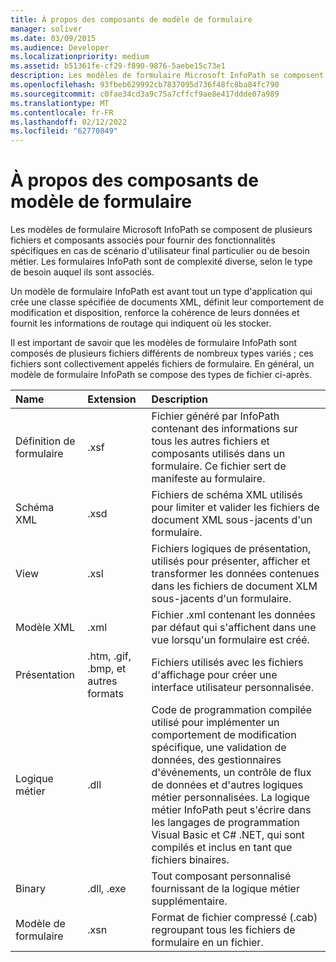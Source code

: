 ```yaml
---
title: À propos des composants de modèle de formulaire
manager: soliver
ms.date: 03/09/2015
ms.audience: Developer
ms.localizationpriority: medium
ms.assetid: b51361fe-cf29-f890-9876-5aebe15c73e1
description: Les modèles de formulaire Microsoft InfoPath se composent de plusieurs fichiers et composants associés pour fournir des fonctionnalités spécifiques en cas de scénario d'utilisateur final particulier ou de besoin métier. Les formulaires InfoPath sont de complexité diverse, selon le type de besoin auquel ils sont associés.
ms.openlocfilehash: 93fbeb629992cb7837095d736f48fc8ba84fc790
ms.sourcegitcommit: c0fae34cd3a9c75a7cffcf9ae8e417ddde07a989
ms.translationtype: MT
ms.contentlocale: fr-FR
ms.lasthandoff: 02/12/2022
ms.locfileid: "62770849"
---
```

# <a name="about-form-template-components"></a>À propos des composants de modèle de formulaire

Les modèles de formulaire Microsoft InfoPath se composent de plusieurs fichiers et composants associés pour fournir des fonctionnalités spécifiques en cas de scénario d'utilisateur final particulier ou de besoin métier. Les formulaires InfoPath sont de complexité diverse, selon le type de besoin auquel ils sont associés.
  
Un modèle de formulaire InfoPath est avant tout un type d'application qui crée une classe spécifiée de documents XML, définit leur comportement de modification et disposition, renforce la cohérence de leurs données et fournit les informations de routage qui indiquent où les stocker.
  
Il est important de savoir que les modèles de formulaire InfoPath sont composés de plusieurs fichiers différents de nombreux types variés ; ces fichiers sont collectivement appelés fichiers de formulaire. En général, un modèle de formulaire InfoPath se compose des types de fichier ci-après.
  
|**Name**|**Extension**|**Description**|
|:-----|:-----|:-----|
|Définition de formulaire  <br/> |.xsf  <br/> |Fichier généré par InfoPath contenant des informations sur tous les autres fichiers et composants utilisés dans un formulaire. Ce fichier sert de manifeste au formulaire. |
|Schéma XML  <br/> |.xsd  <br/> |Fichiers de schéma XML utilisés pour limiter et valider les fichiers de document XML sous-jacents d'un formulaire. |
|View  <br/> |.xsl  <br/> |Fichiers logiques de présentation, utilisés pour présenter, afficher et transformer les données contenues dans les fichiers de document XLM sous-jacents d'un formulaire. |
|Modèle XML  <br/> |.xml  <br/> |Fichier .xml contenant les données par défaut qui s'affichent dans une vue lorsqu'un formulaire est créé. |
|Présentation  <br/> |.htm, .gif, .bmp, et autres formats  <br/> |Fichiers utilisés avec les fichiers d'affichage pour créer une interface utilisateur personnalisée. |
|Logique métier  <br/> |.dll  <br/> |Code de programmation compilée utilisé pour implémenter un comportement de modification spécifique, une validation de données, des gestionnaires d'événements, un contrôle de flux de données  et d'autres logiques métier personnalisées. La logique métier InfoPath peut s'écrire dans les langages de programmation Visual Basic et C# .NET, qui sont compilés et inclus en tant que fichiers binaires. |
|Binary  <br/> |.dll, .exe  <br/> | Tout composant personnalisé fournissant de la logique métier supplémentaire. |
|Modèle de formulaire  <br/> |.xsn  <br/> |Format de fichier compressé (.cab) regroupant tous les fichiers de formulaire en un fichier. |
   

